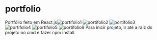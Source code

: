 # portfolio

Portfólio feito em React.js![portifolio1](https://user-images.githubusercontent.com/101298802/181936653-2d2fb808-d122-4205-89c0-98781a9ba145.png)
![portifolio2](https://user-images.githubusercontent.com/101298802/181936660-1cf8b1df-01be-4324-8baa-904d32ff2253.png)
![portifolio3](https://user-images.githubusercontent.com/101298802/181936665-ab5e684a-798f-4476-b383-a427180293ac.png)
![portifolio4](https://user-images.githubusercontent.com/101298802/181936668-2e50df68-5628-44fa-99e3-43144aa19795.png)
![portifolio5](https://user-images.githubusercontent.com/101298802/181936675-ecc962f5-a624-474e-b598-aed77bcbf82a.png)
![portifolio6](https://user-images.githubusercontent.com/101298802/181936682-7ccbc0fa-c1ca-45b9-b0d8-77b25adccff4.png)
Para inicir projeto, ir até a raiz do projeto no cmd e fazer npm install.
